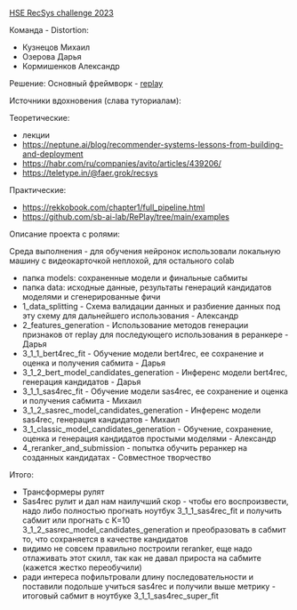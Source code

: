 [HSE RecSys challenge 2023](https://www.kaggle.com/competitions/hse-rec-sys-challenge-2024/overview)

Команда - Distortion:
- Кузнецов Михаил
- Озерова Дарья
- Кормишенков Александр


Решение:
Основный фреймворк - [replay](https://github.com/sb-ai-lab/RePlay/tree/main)

Источники вдохновения (слава туториалам):

Теоретические:
- лекции
- https://neptune.ai/blog/recommender-systems-lessons-from-building-and-deployment
- https://habr.com/ru/companies/avito/articles/439206/
- https://teletype.in/@faer.grok/recsys

Практические:
- https://rekkobook.com/chapter1/full_pipeline.html
- https://github.com/sb-ai-lab/RePlay/tree/main/examples

Описание проекта с ролями:

Среда выполнения - для обучения нейронок использовали локальную машину с видеокарточкой неплохой, для остального colab

- папка models: сохраненные модели и финальные сабмиты
- папка data: исходные данные, результаты генераций кандидатов моделями и сгенерированные фичи
- 1_data_splitting - Схема валидации данных и разбиение данных под эту схему для дальнейшего использования - Александр
- 2_features_generation - Использование методов генерации признаков от replay для последующего использования в реранкере - Дарья
- 3_1_1_bert4rec_fit - Обучение модели bert4reс, ее сохранение и оценка и получения сабмита - Дарья
- 3_1_2_bert_model_candidates_generation - Инференс модели bert4reс, генерация кандидатов - Дарья
- 3_1_1_sas4rec_fit - Обучение модели sas4reс, ее сохранение и оценка и получения сабмита - Михаил
- 3_1_2_sasrec_model_candidates_generation - Инференс модели sas4reс, генерация кандидатов - Михаил
- 3_1_classic_model_candidates_generation - Обучение, сохранение, оценка и генерация кандидатов простыми моделями - Александр
- 4_reranker_and_submission - попытка обучить реранкер на созданных кандидатах - Совместное творчество

Итого: 
- Трансформеры рулят
- Sas4rec рулит и дал нам наилучший скор - чтобы его воспроизвести, надо либо полностью прогнать ноутбук 3_1_1_sas4rec_fit и получить сабмит или прогнать с K=10 3_1_2_sasrec_model_candidates_generation и преобразовать в сабмит то, что сохраняется в качестве кандидатов
- видимо не совсем правильно построили reranker, еще надо отлаживать этот скилл, так как не давал прироста на сабмите (кажется жестко переобучили)
- ради интереса пофильтровали длину последовательности и поставили подольше учиться sas4rec и получили выше метрику - итоговый сабмит в ноутбуке 3_1_1_sas4rec_super_fit

